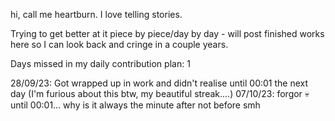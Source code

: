 hi, call me heartburn. I love telling stories.

Trying to get better at it piece by piece/day by day - will post finished works here so I can look back and cringe in a couple years.

Days missed in my daily contribution plan: 1

28/09/23: Got wrapped up in work and didn't realise until 00:01 the next day (I'm furious about this btw, my beautiful streak....)
07/10/23: forgor 💀 until 00:01... why is it always the minute after not before smh
